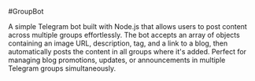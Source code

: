 #G r o u p B o t 
 <p>A simple Telegram bot built with Node.js that allows users to post content across multiple groups effortlessly. The bot accepts an array of objects containing an image URL, description, tag, and a link to a blog, then automatically posts the content in all groups where it's added. Perfect for managing blog promotions, updates, or announcements in multiple Telegram groups simultaneously.</p>
 

